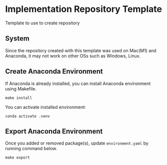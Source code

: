 # Implementation Repository Template

Template to use to create repository

## System

Since the repository created with this template was used on Mac(M1) and Anaconda, it may not work on other OSs such as Windows, Linux.

## Create Anaconda Environment

If Anaconda is already installed, you can install Anaconda environment using Makefile.
```
make install
```

You can activate installed environment:
```
conda activate .venv
```

## Export Anaconda Environment

Once you added or removed package(s), update `environment.yaml` by running command below.
```
make export
```
